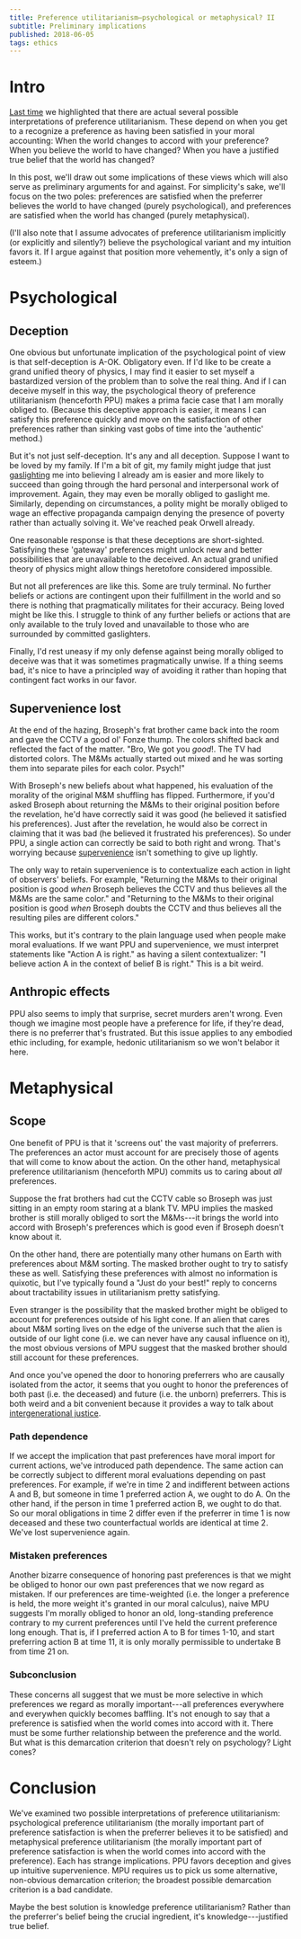 ```yaml
---
title: Preference utilitarianism—psychological or metaphysical? II
subtitle: Preliminary implications
published: 2018-06-05
tags: ethics
---
```


# Intro

[Last time](/posts/preference-utilitarianism-psychological-metaphysical-i/) we highlighted that there are actual several possible interpretations of preference utilitarianism. These depend on when you get to a recognize a preference as having been satisfied in your moral accounting: When the world changes to accord with your preference? When you believe the world to have changed? When you have a justified true belief that the world has changed?

In this post, we'll draw out some implications of these views which will also serve as preliminary arguments for and against. For simplicity's sake, we'll focus on the two poles: preferences are satisfied when the preferrer believes the world to have changed (purely psychological), and preferences are satisfied when the world has changed (purely metaphysical).

(I'll also note that I assume advocates of preference utilitarianism implicitly (or explicitly and silently?) believe the psychological variant and my intuition favors it. If I argue against that position more vehemently, it's only a sign of esteem.)

# Psychological

## Deception

One obvious but unfortunate implication of the psychological point of view is that self-deception is A-OK. Obligatory even. If I'd like to be create a grand unified theory of physics, I may find it easier to set myself a bastardized version of the problem than to solve the real thing. And if I can deceive myself in this way, the psychological theory of preference utilitarianism (henceforth PPU) makes a prima facie case that I am morally obliged to. (Because this deceptive approach is easier, it means I can satisfy this preference quickly and move on the satisfaction of other preferences rather than sinking vast gobs of time into the 'authentic' method.)

<!--more-->

But it's not just self-deception. It's any and all deception. Suppose I want to be loved by my family. If I'm a bit of git, my family might judge that just [gaslighting](https://en.wikipedia.org/wiki/Gaslighting) me into believing I already am is easier and more likely to succeed than going through the hard personal and interpersonal work of improvement. Again, they may even be morally obliged to gaslight me. Similarly, depending on circumstances, a polity might be morally obliged to wage an effective propaganda campaign denying the presence of poverty rather than actually solving it. We've reached peak Orwell already.

<!-- One response is that people might have second-order preferences that their preferences are *actually* satisfied---that is, that the world is in accord with their preferences. But this is little help for PPU; it only moves the problem one level up. Now, in addition to an incentive to self-deceive, I have an incentive to choose a lax episteme. If I pick an episteme with low standards of evidence,  -->

<!-- I will believe that this second-order preference is satisfied precisely when I believe that the first-order preference is satisfied. I will never simultaneously believe that the world is in state S in accordance with my first-order preference, but believe that my second-order preference has been frustrated because I merely falsely believe state S obtains. -->

One reasonable response is that these deceptions are short-sighted. Satisfying these 'gateway' preferences might unlock new and better possibilities that are unavailable to the deceived. An actual grand unified theory of physics might allow things heretofore considered impossible.

But not all preferences are like this. Some are truly terminal. No further beliefs or actions are contingent upon their fulfillment in the world and so there is nothing that pragmatically militates for their accuracy. Being loved might be like this. I struggle to think of any further beliefs or actions that are only available to the truly loved and unavailable to those who are surrounded by committed gaslighters.

Finally, I'd rest uneasy if my only defense against being morally obliged to deceive was that it was sometimes pragmatically unwise. If a thing seems bad, it's nice to have a principled way of avoiding it rather than hoping that contingent fact works in our favor.

## Supervenience lost

At the end of the hazing, Broseph's frat brother came back into the room and gave the CCTV a good ol' Fonze thump. The colors shifted back and reflected the fact of the matter. "Bro, We got you *good*!. The TV had distorted colors. The M&Ms actually started out mixed and he was sorting them into separate piles for each color. Psych!"

With Broseph's new beliefs about what happened, his evaluation of the morality of the original M&M shuffling has flipped. Furthermore, if you'd asked Broseph about returning the M&Ms to their original position before the revelation, he'd have correctly said it was good (he believed it satisfied his preferences). Just after the revelation, he would also be correct in claiming that it was bad (he believed it frustrated his preferences). So under PPU, a single action can correctly be said to both right and wrong. That's worrying because [supervenience](https://plato.stanford.edu/entries/supervenience-ethics/) isn't something to give up lightly.

The only way to retain supervenience is to contextualize each action in light of observers' beliefs. For example, "Returning the M&Ms to their original position is good *when* Broseph believes the CCTV and thus believes all the M&Ms are the same color." and "Returning to the M&Ms to their original position is good *when* Broseph doubts the CCTV and thus believes all the resulting piles are different colors."

This works, but it's contrary to the plain language used when people make moral evaluations. If we want PPU and supervenience, we must interpret statements like "Action A is right." as having a silent contextualizer: "I believe action A in the context of belief B is right." This is a bit weird.

## Anthropic effects

PPU also seems to imply that surprise, secret murders aren't wrong. Even though we imagine most people have a preference for life, if they're dead, there is no preferrer that's frustrated. But this issue applies to any embodied ethic including, for example, hedonic utilitarianism so we won't belabor it here.

# Metaphysical

## Scope

One benefit of PPU is that it 'screens out' the vast majority of preferrers. The preferences an actor must account for are precisely those of agents that will come to know about the action. On the other hand, metaphysical preference utilitarianism (henceforth MPU) commits us to caring about *all* preferences.

Suppose the frat brothers had cut the CCTV cable so Broseph was just sitting in an empty room staring at a blank TV. MPU implies the masked brother is still morally obliged to sort the M&Ms---it brings the world into accord with Broseph's preferences which is good even if Broseph doesn't know about it.

On the other hand, there are potentially many other humans on Earth with preferences about M&M sorting. The masked brother ought to try to satisfy these as well. Satisfying these preferences with almost no information is quixotic, but I've typically found a "Just do your best!" reply to concerns about tractability issues in utilitarianism pretty satisfying.

Even stranger is the possibility that the masked brother might be obliged to account for preferences outside of his light cone. If an alien that cares about M&M sorting lives on the edge of the universe such that the alien is outside of our light cone (i.e. we can never have any causal influence on it), the most obvious versions of MPU suggest that the masked brother should still account for these preferences.

And once you've opened the door to honoring preferrers who are causally isolated from the actor, it seems that you ought to honor the preferences of both past (i.e. the deceased) and future (i.e. the unborn) preferrers. This is both weird and a bit convenient because it provides a way to talk about [intergenerational justice](https://plato.stanford.edu/entries/justice-intergenerational/).

### Path dependence

If we accept the implication that past preferences have moral import for current actions, we've introduced path dependence. The same action can be correctly subject to different moral evaluations depending on past preferences. For example, if we're in time 2 and indifferent between actions A and B, but someone in time 1 preferred action A, we ought to do A. On the other hand, if the person in time 1 preferred action B, we ought to do that. So our moral obligations in time 2 differ even if the preferrer in time 1 is now deceased and these two counterfactual worlds are identical at time 2. We've lost supervenience again.

### Mistaken preferences

Another bizarre consequence of honoring past preferences is that we might be obliged to honor our own past preferences that we now regard as mistaken. If our preferences are time-weighted (i.e. the longer a preference is held, the more weight it's granted in our moral calculus), naive MPU suggests I'm morally obliged to honor an old, long-standing preference contrary to my current preferences until I've held the current preference long enough. That is, if I preferred action A to B for times 1-10, and start preferring action B at time 11, it is only morally permissible to undertake B from time 21 on.

### Subconclusion

These concerns all suggest that we must be more selective in which preferences we regard as morally important---all preferences everywhere and everywhen quickly becomes baffling. It's not enough to say that a preference is satisfied when the world comes into accord with it. There must be some further relationship between the preference and the world. But what is this demarcation criterion that doesn't rely on psychology? Light cones?

# Conclusion

We've examined two possible interpretations of preference utilitarianism: psychological preference utilitarianism (the morally important part of preference satisfaction is when the preferrer believes it to be satisfied) and metaphysical preference utilitarianism (the morally important part of preference satisfaction is when the world comes into accord with the preference). Each has strange implications. PPU favors deception and gives up intuitive supervenience. MPU requires us to pick us some alternative, non-obvious demarcation criterion; the broadest possible demarcation criterion is a bad candidate.

Maybe the best solution is knowledge preference utilitarianism? Rather than the preferrer's belief being the crucial ingredient, it's knowledge---justified true belief.
